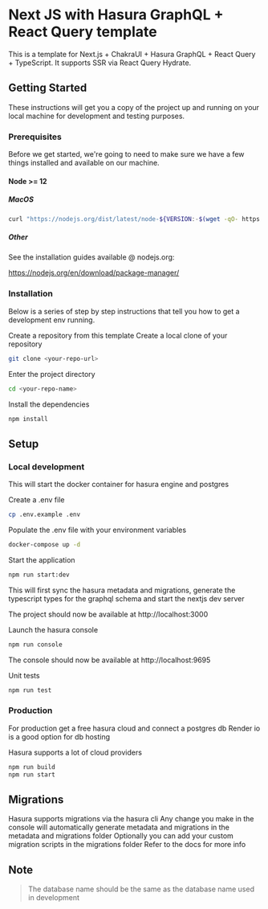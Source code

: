 # Next JS with Hasura GraphQL + React Query template

This is a template for Next.js + ChakraUI + Hasura GraphQL + React Query + TypeScript.
It supports SSR via React Query Hydrate.

## Getting Started

These instructions will get you a copy of the project up and running on your local machine for development and testing purposes.

### Prerequisites

Before we get started, we're going to need to make sure we have a few things installed and available on our machine.

#### Node >= 12

##### MacOS

```bash
curl "https://nodejs.org/dist/latest/node-${VERSION:-$(wget -qO- https://nodejs.org/dist/latest/ | sed -nE 's|.*>node-(.*)\.pkg</a>.*|\1|p')}.pkg" > "$HOME/Downloads/node-latest.pkg" && sudo installer -store -pkg "$HOME/Downloads/node-latest.pkg" -target "/"
```

##### Other

See the installation guides available @ nodejs.org:

https://nodejs.org/en/download/package-manager/

### Installation

Below is a series of step by step instructions that tell you how to get a development env running.

Create a repository from this template
Create a local clone of your repository

```bash
git clone <your-repo-url>
```

Enter the project directory

```bash
cd <your-repo-name>
```

Install the dependencies

```bash
npm install
```

## Setup

### Local development

This will start the docker container for hasura engine and postgres

Create a .env file

```bash
cp .env.example .env
```

Populate the .env file with your environment variables

```bash
docker-compose up -d
```

Start the application

```bash
npm run start:dev
```

This will first sync the hasura metadata and migrations, generate the typescript types for the graphql schema and start the nextjs dev server

The project should now be available at http://localhost:3000

Launch the hasura console

```bash
npm run console
```

The console should now be available at http://localhost:9695

Unit tests

```bash
npm run test
```

### Production

For production get a free hasura cloud and connect a postgres db
Render io is a good option for db hosting

Hasura supports a lot of cloud providers

```bash
npm run build
npm run start
```

## Migrations

Hasura supports migrations via the hasura cli
Any change you make in the console will automatically generate metadata and migrations in the metadata and migrations folder
Optionally you can add your custom migration scripts in the migrations folder
Refer to the docs for more info

## Note

> The database name should be the same as the database name used in development
